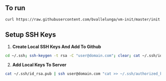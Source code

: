 ## To run
```bash
curl https://raw.githubusercontent.com/bvallelunga/vm-init/master/init.sh | bash
```

## Setup SSH Keys

1. **Create Local SSH Keys And Add To Github**

```bash
cd ~/.ssh; ssh-keygen -t rsa -C "user@domain.com"; clear; cat ~/.ssh/id_rsa.pub;
```

2. **Add Local Keys To Server**

```bash
cat ~/.ssh/id_rsa.pub | ssh user@domain.com "cat >> ~/.ssh/authorized_keys"
```
